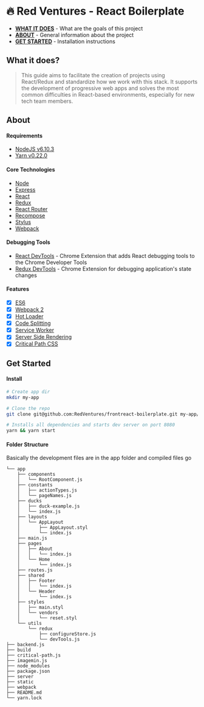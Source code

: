 # :fire: Red Ventures - React Boilerplate

- **[WHAT IT DOES](#what-it-does)** - What are the goals of this project
- **[ABOUT](#about)** - General information about the project
- **[GET STARTED](#get-started)** - Installation instructions

## What it does?
> This guide aims to facilitate the creation of projects using React/Redux and standardize how we work with this stack.
It supports the development of progressive web apps and solves the most common difficulties in React-based environments, especially for new tech team members.

## About

#### Requirements
- [NodeJS v6.10.3](https://nodejs.org/)
- [Yarn v0.22.0](https://yarnpkg.com/en/)

#### Core Technologies
- [Node](https://nodejs.org/)
- [Express](http://expressjs.com/)
- [React](https://facebook.github.io/react/)
- [Redux](http://redux.js.org/)
- [React Router](https://github.com/ReactTraining/react-router/tree/v3/docs)
- [Recompose](https://github.com/acdlite/recompose/blob/master/docs/API.md)
- [Stylus](http://stylus-lang.com/)
- [Webpack](https://webpack.js.org/)

#### Debugging Tools
- [React DevTools](https://goo.gl/QnNE9j) - Chrome Extension that adds React debugging tools to the Chrome Developer Tools
- [Redux DevTools](https://goo.gl/xUyzEe) - Chrome Extension for debugging application's state changes

#### Features
- [x] [ES6](https://leanpub.com/understandinges6/read)
- [x] [Webpack 2](https://webpack.github.io/docs/roadmap.html)
- [x] [Hot Loader](https://gaearon.github.io/react-hot-loader/getstarted/)
- [x] [Code Splitting](https://webpack.js.org/guides/code-splitting/)
- [x] [Service Worker](https://developer.mozilla.org/en-US/docs/Web/API/Service_Worker_API)
- [x] [Server Side Rendering](https://github.com/reactjs/redux/blob/master/docs/recipes/ServerRendering.md)
- [x] [Critical Path CSS](https://css-tricks.com/authoring-critical-fold-css/)

## Get Started

#### Install
```sh
# Create app dir
mkdir my-app

# Clone the repo
git clone git@github.com:RedVentures/frontreact-boilerplate.git my-app/

# Installs all dependencies and starts dev server on port 8080
yarn && yarn start
```

#### Folder Structure
Basically the development files are in the app folder and compiled files go
```
└── app
    ├── components
    │   └── RootComponent.js
    ├── constants
    │   ├── actionTypes.js
    │   └── pageNames.js
    ├── ducks
    │   ├── duck-example.js
    │   └── index.js
    ├── layouts
    │   └── AppLayout
    │       ├── AppLayout.styl
    │       └── index.js
    ├── main.js
    ├── pages
    │   ├── About
    │   │   └── index.js
    │   └── Home
    │       └── index.js
    ├── routes.js
    ├── shared
    │   ├── Footer
    │   │   └── index.js
    │   └── Header
    │       └── index.js
    ├── styles
    │   ├── main.styl
    │   └── vendors
    │       └── reset.styl
    └── utils
        └── redux
            ├── configureStore.js
            └── devTools.js
├── backend.js
├── build
├── critical-path.js
├── imagemin.js
├── node_modules
├── package.json
├── server
├── static
├── webpack
├── README.md
└── yarn.lock
```
